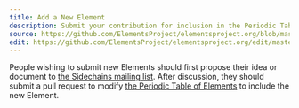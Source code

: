 ```yaml
---
title: Add a New Element
description: Submit your contribution for inclusion in the Periodic Table!
source: https://github.com/ElementsProject/elementsproject.org/blob/master/source/elements/new/index.md
edit: https://github.com/ElementsProject/elementsproject.org/edit/master/source/elements/new/index.md
---
```


People wishing to submit new Elements should first propose their idea or document to [the Sidechains mailing list][sidechains-dev].  After discussion, they should submit a pull request to modify [the Periodic Table of Elements][periodic-table] to include the new Element.

[periodic-table]: /elements
[sidechains-dev]: https://lists.linuxfoundation.org/mailman/listinfo/sidechains-dev
